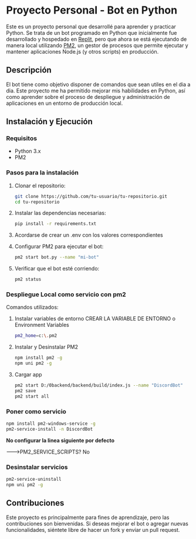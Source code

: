 # Proyecto Personal - Bot en Python

Este es un proyecto personal que desarrollé para aprender y practicar Python. Se trata de un bot programado en Python que inicialmente fue desarrollado y hospedado en [Replit](https://replit.com/), pero que ahora se está ejecutando de manera local utilizando [PM2](https://pm2.keymetrics.io/), un gestor de procesos que permite ejecutar y mantener aplicaciones Node.js (y otros scripts) en producción.

## Descripción

El bot tiene como objetivo disponer de comandos que sean utiles en el dia a dia. Este proyecto me ha permitido mejorar mis habilidades en Python, así como aprender sobre el proceso de despliegue y administración de aplicaciones en un entorno de producción local.

## Instalación y Ejecución

### Requisitos

- Python 3.x
- PM2

### Pasos para la instalación

1. Clonar el repositorio:
    ```bash
    git clone https://github.com/tu-usuario/tu-repositorio.git
    cd tu-repositorio
    ```

2. Instalar las dependencias necesarias:
    ```bash
    pip install -r requirements.txt
    ```
3. Acordarse de crear un .env con los valores correspondientes

4. Configurar PM2 para ejecutar el bot:
    ```bash
    pm2 start bot.py --name "mi-bot"
    ```

5. Verificar que el bot esté corriendo:
    ```bash
    pm2 status
    ```

### Despliegue Local como servicio con pm2

Comandos utilizados:
1. Instalar variables de entorno
   CREAR LA VARIABLE DE ENTORNO o Environment Variables
   ```bash
   pm2_home=c:\.pm2
   ```
2. Instalar y Desinstalar PM2
   ```bash
   npm install pm2 -g
   npm uni pm2 -g
   ```
3. Cargar app
   ```bash
   pm2 start D:/0backend/backend/build/index.js --name "DiscordBot"
   pm2 save
   pm2 start all
   ```
### Poner como servicio
```bash
npm install pm2-windows-service -g
pm2-service-install -n DiscordBot
```
**No configurar la linea siguiente por defecto**

--->PM2_SERVICE_SCRIPTS? No

### Desinstalar servicios
```bash
pm2-service-uninstall
npm uni pm2 -g
```
## Contribuciones

Este proyecto es principalmente para fines de aprendizaje, pero las contribuciones son bienvenidas. Si deseas mejorar el bot o agregar nuevas funcionalidades, siéntete libre de hacer un fork y enviar un pull request.


